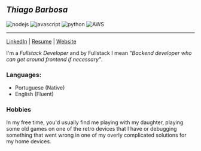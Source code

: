 ## _Thiago Barbosa_

![nodejs](https://img.shields.io/static/v1?label=NodeJs&message=Experienced&color=green&logo=nodedotjs)
![javascript](https://img.shields.io/static/v1?label=JavaScript&message=Experienced&color=green&logo=javascript)
![python](https://img.shields.io/static/v1?label=python&message=Experienced&color=greenw&logo=python)
![AWS](https://img.shields.io/static/v1?label=AWS&message=Experienced&color=greenw&logo=aws-lambda)

---
[LinkedIn](https://www.linkedin.com/in/barbosathiagodev) | [Resume](https://resume.itsadeadh2.com/) | [Website](https://commodore.itsadeadh2.com/)

I'm a _Fullstack Developer_ and by Fullstack I mean _"Backend developer who can get around frontend if necessary"_.

### Languages:
- Portuguese (Native)
- English (Fluent)

### Hobbies

In my free time, you'd usually find me playing with my daughter, playing some old games on one of the retro devices that I have
or debugging something that went wrong in one of my overly complicated solutions for my home devices.
